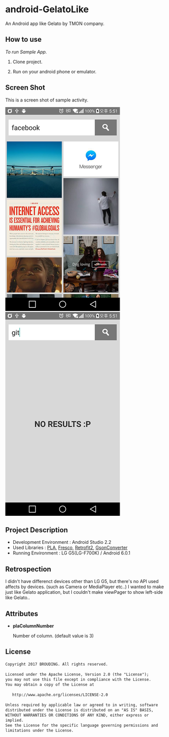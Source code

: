 # android-GelatoLike
An Android app like Gelato by TMON company.


How to use
-------------
*To run Sample App.*

  1. Clone project.

  2. Run on your android phone or emulator.
  

Screen Shot
----------------
This is a screen shot of sample activity.

![Example Image][3]
![Example Image][4]


Project Description
---------------------
 * Development Environment : Android Studio 2.2
 * Used Libraries : [PLA](https://github.com/GDG-Korea/PinterestLikeAdapterView), [Fresco](https://github.com/facebook/fresco), 
 		    [Retrofit2](https://github.com/square/retrofit), [GsonConverter](https://github.com/square/retrofit/tree/master/retrofit-converters/gson)
 * Running Environment : LG G5(LG-F700K) / Android 6.0.1
 
 
Retrospection
------------------------
I didn't have differenct devices other than LG G5, but there's no API used affects by devices. (such as Camera or MediaPlayer etc..)
I wanted to make just like Gelato application, but I couldn't make viewPager to show left-side like Gelato..

 
Attributes
-----------
* **plaColumnNumber**

	Number of column. (default value is 3)


License
-------

    Copyright 2017 BROUDING. All rights reserved.

    Licensed under the Apache License, Version 2.0 (the "License");
    you may not use this file except in compliance with the License.
    You may obtain a copy of the License at

       http://www.apache.org/licenses/LICENSE-2.0

    Unless required by applicable law or agreed to in writing, software
    distributed under the License is distributed on an "AS IS" BASIS,
    WITHOUT WARRANTIES OR CONDITIONS OF ANY KIND, either express or implied.
    See the License for the specific language governing permissions and
    limitations under the License.

[3]: https://github.com/BROUDING/android-GelatoLike/blob/master/gelatoLikeScreenshot0.png
[4]: https://github.com/BROUDING/android-GelatoLike/blob/master/gelatoLikeScreenshot1.png
